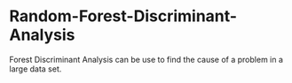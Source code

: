 # Random-Forest-Discriminant-Analysis
Forest Discriminant Analysis can be use to find the cause of a problem in a large data set.
